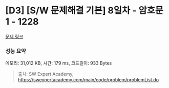 # [D3] [S/W 문제해결 기본] 8일차 - 암호문1 - 1228 

[문제 링크](https://swexpertacademy.com/main/code/problem/problemDetail.do?contestProbId=AV14w-rKAHACFAYD) 

### 성능 요약

메모리: 31,012 KB, 시간: 179 ms, 코드길이: 933 Bytes



> 출처: SW Expert Academy, https://swexpertacademy.com/main/code/problem/problemList.do
